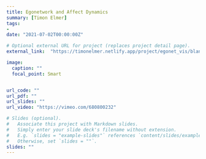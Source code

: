 ```yaml
---
title: Egonetwork and Affect Dynamics
summary: [Timon Elmer]
tags:
- 
date: "2021-07-02T00:00:00Z"

# Optional external URL for project (replaces project detail page).
external_link:  "https://timonelmer.netlify.app/project/egonet_vis/blank.html"

image:
  caption: ""
  focal_point: Smart


url_code: ""
url_pdf: ""
url_slides: ""
url_video: "https://vimeo.com/680800232"

# Slides (optional).
#   Associate this project with Markdown slides.
#   Simply enter your slide deck's filename without extension.
#   E.g. `slides = "example-slides"` references `content/slides/example-slides.md`.
#   Otherwise, set `slides = ""`.
slides: ""
---
```

